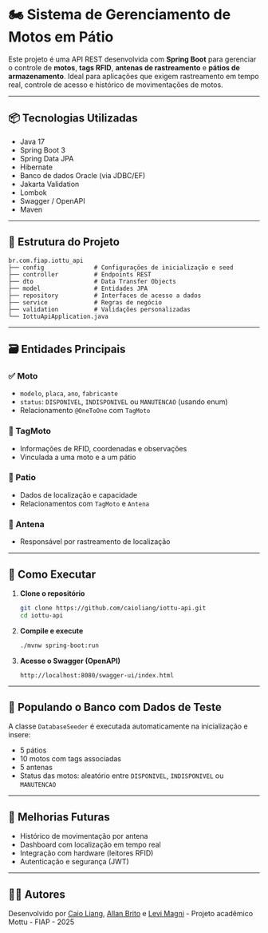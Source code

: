 # 🏍️ Sistema de Gerenciamento de Motos em Pátio

Este projeto é uma API REST desenvolvida com **Spring Boot** para gerenciar o controle de **motos**, **tags RFID**, **antenas de rastreamento** e **pátios de armazenamento**. Ideal para aplicações que exigem rastreamento em tempo real, controle de acesso e histórico de movimentações de motos.

---

## 📦 Tecnologias Utilizadas

- Java 17  
- Spring Boot 3  
- Spring Data JPA  
- Hibernate  
- Banco de dados Oracle (via JDBC/EF)  
- Jakarta Validation  
- Lombok  
- Swagger / OpenAPI  
- Maven  

---

## 🧩 Estrutura do Projeto

```
br.com.fiap.iottu_api
├── config              # Configurações de inicialização e seed
├── controller          # Endpoints REST 
├── dto                 # Data Transfer Objects 
├── model               # Entidades JPA
├── repository          # Interfaces de acesso a dados
├── service             # Regras de negócio 
├── validation          # Validações personalizadas
└── IottuApiApplication.java
```

---

## 🗃️ Entidades Principais

### ✅ Moto
- `modelo`, `placa`, `ano`, `fabricante`
- `status`: `DISPONIVEL`, `INDISPONIVEL` ou `MANUTENCAO` (usando enum)
- Relacionamento `@OneToOne` com `TagMoto`

### 🎫 TagMoto
- Informações de RFID, coordenadas e observações
- Vinculada a uma moto e a um pátio

### 🏢 Patio
- Dados de localização e capacidade
- Relacionamentos com `TagMoto` e `Antena`

### 📡 Antena
- Responsável por rastreamento de localização

---

## 🚀 Como Executar

1. **Clone o repositório**
   ```bash
   git clone https://github.com/caioliang/iottu-api.git
   cd iottu-api
   ```

2. **Compile e execute**
   ```bash
   ./mvnw spring-boot:run
   ```

3. **Acesse o Swagger (OpenAPI)**
   ```
   http://localhost:8080/swagger-ui/index.html
   ```

---

## 🧪 Populando o Banco com Dados de Teste

A classe `DatabaseSeeder` é executada automaticamente na inicialização e insere:

- 5 pátios  
- 10 motos com tags associadas  
- 5 antenas  
- Status das motos: aleatório entre `DISPONIVEL`, `INDISPONIVEL` ou `MANUTENCAO`  

---

## 📌 Melhorias Futuras

- Histórico de movimentação por antena  
- Dashboard com localização em tempo real  
- Integração com hardware (leitores RFID)  
- Autenticação e segurança (JWT)  

---

## 👨‍💻 Autores

Desenvolvido por [Caio Liang](https://github.com/caioliang), [Allan Brito](https://github.com/Allanbm100) e [Levi Magni](https://github.com/levmn) - Projeto acadêmico Mottu - FIAP - 2025
